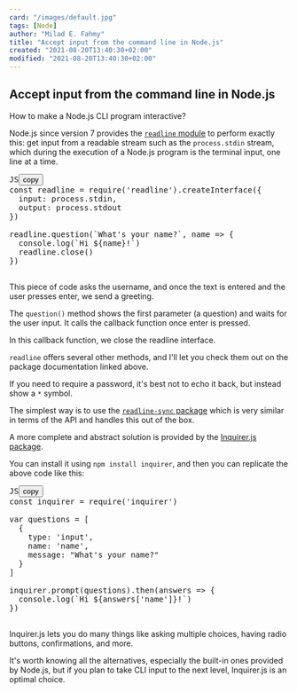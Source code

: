 ```yaml
---
card: "/images/default.jpg"
tags: [Node]
author: "Milad E. Fahmy"
title: "Accept input from the command line in Node.js"
created: "2021-08-20T13:40:30+02:00"
modified: "2021-08-20T13:40:30+02:00"
---
```

<div id="___gatsby"><div style="outline:none" tabindex="-1" id="gatsby-focus-wrapper"><div class="layout-container"><main class="grid-container"><article class="article-reader"><h1 class="article-reader__headline">Accept input from the command line in Node.js</h1><div><p>How to make a Node.js CLI program interactive?</p><p>Node.js since version 7 provides the <a href="https://nodejs.org/api/readline.html"><code class="language-text">readline</code> module</a> to perform exactly this: get input from a readable stream such as the <code class="language-text">process.stdin</code> stream, which during the execution of a Node.js program is the terminal input, one line at a time.</p><pre class="prism-code language-js"><div class="shell-box-top"><span>JS</span><button type="button">copy</button></div><div class="token-line"><span class="token keyword">const</span><span class="token plain"> readline </span><span class="token operator">=</span><span class="token plain"> </span><span class="token function">require</span><span class="token punctuation">(</span><span class="token string">'readline'</span><span class="token punctuation">)</span><span class="token punctuation">.</span><span class="token method function property-access">createInterface</span><span class="token punctuation">(</span><span class="token punctuation">{</span><span class="token plain"></span></div><div class="token-line"><span class="token plain">  input</span><span class="token operator">:</span><span class="token plain"> process</span><span class="token punctuation">.</span><span class="token property-access">stdin</span><span class="token punctuation">,</span><span class="token plain"></span></div><div class="token-line"><span class="token plain">  output</span><span class="token operator">:</span><span class="token plain"> process</span><span class="token punctuation">.</span><span class="token property-access">stdout</span><span class="token plain"></span></div><div class="token-line"><span class="token plain"></span><span class="token punctuation">}</span><span class="token punctuation">)</span><span class="token plain"></span></div><div class="token-line"><span class="token plain">
</span></div><div class="token-line"><span class="token plain">readline</span><span class="token punctuation">.</span><span class="token method function property-access">question</span><span class="token punctuation">(</span><span class="token template-string template-punctuation string">`</span><span class="token template-string string">What's your name?</span><span class="token template-string template-punctuation string">`</span><span class="token punctuation">,</span><span class="token plain"> </span><span class="token parameter">name</span><span class="token plain"> </span><span class="token arrow operator">=&gt;</span><span class="token plain"> </span><span class="token punctuation">{</span><span class="token plain"></span></div><div class="token-line"><span class="token plain">  </span><span class="token console class-name">console</span><span class="token punctuation">.</span><span class="token method function property-access">log</span><span class="token punctuation">(</span><span class="token template-string template-punctuation string">`</span><span class="token template-string string">Hi </span><span class="token template-string interpolation interpolation-punctuation punctuation">${</span><span class="token template-string interpolation">name</span><span class="token template-string interpolation interpolation-punctuation punctuation">}</span><span class="token template-string string">!</span><span class="token template-string template-punctuation string">`</span><span class="token punctuation">)</span><span class="token plain"></span></div><div class="token-line"><span class="token plain">  readline</span><span class="token punctuation">.</span><span class="token method function property-access">close</span><span class="token punctuation">(</span><span class="token punctuation">)</span><span class="token plain"></span></div><div class="token-line"><span class="token plain"></span><span class="token punctuation">}</span><span class="token punctuation">)</span><span class="token plain"></span></div><div class="token-line"><span class="token plain">
</span></div></pre><p>This piece of code asks the username, and once the text is entered and the user presses enter, we send a greeting.</p><p>The <code class="language-text">question()</code> method shows the first parameter (a question) and waits for the user input. It calls the callback function once enter is pressed.</p><p>In this callback function, we close the readline interface.</p><p><code class="language-text">readline</code> offers several other methods, and I'll let you check them out on the package documentation linked above.</p><p>If you need to require a password, it's best not to echo it back, but instead show a <code class="language-text">*</code> symbol.</p><p>The simplest way is to use the <a href="https://www.npmjs.com/package/readline-sync"><code class="language-text">readline-sync</code> package</a> which is very similar in terms of the API and handles this out of the box.</p><p>A more complete and abstract solution is provided by the <a href="https://github.com/SBoudrias/Inquirer.js">Inquirer.js package</a>.</p><p>You can install it using <code class="language-text">npm install inquirer</code>, and then you can replicate the above code like this:</p><pre class="prism-code language-js"><div class="shell-box-top"><span>JS</span><button type="button">copy</button></div><div class="token-line"><span class="token keyword">const</span><span class="token plain"> inquirer </span><span class="token operator">=</span><span class="token plain"> </span><span class="token function">require</span><span class="token punctuation">(</span><span class="token string">'inquirer'</span><span class="token punctuation">)</span><span class="token plain"></span></div><div class="token-line"><span class="token plain">
</span></div><div class="token-line"><span class="token plain"></span><span class="token keyword">var</span><span class="token plain"> questions </span><span class="token operator">=</span><span class="token plain"> </span><span class="token punctuation">[</span><span class="token plain"></span></div><div class="token-line"><span class="token plain">  </span><span class="token punctuation">{</span><span class="token plain"></span></div><div class="token-line"><span class="token plain">    type</span><span class="token operator">:</span><span class="token plain"> </span><span class="token string">'input'</span><span class="token punctuation">,</span><span class="token plain"></span></div><div class="token-line"><span class="token plain">    name</span><span class="token operator">:</span><span class="token plain"> </span><span class="token string">'name'</span><span class="token punctuation">,</span><span class="token plain"></span></div><div class="token-line"><span class="token plain">    message</span><span class="token operator">:</span><span class="token plain"> </span><span class="token string">"What's your name?"</span><span class="token plain"></span></div><div class="token-line"><span class="token plain">  </span><span class="token punctuation">}</span><span class="token plain"></span></div><div class="token-line"><span class="token plain"></span><span class="token punctuation">]</span><span class="token plain"></span></div><div class="token-line"><span class="token plain">
</span></div><div class="token-line"><span class="token plain">inquirer</span><span class="token punctuation">.</span><span class="token method function property-access">prompt</span><span class="token punctuation">(</span><span class="token plain">questions</span><span class="token punctuation">)</span><span class="token punctuation">.</span><span class="token method function property-access">then</span><span class="token punctuation">(</span><span class="token parameter">answers</span><span class="token plain"> </span><span class="token arrow operator">=&gt;</span><span class="token plain"> </span><span class="token punctuation">{</span><span class="token plain"></span></div><div class="token-line"><span class="token plain">  </span><span class="token console class-name">console</span><span class="token punctuation">.</span><span class="token method function property-access">log</span><span class="token punctuation">(</span><span class="token template-string template-punctuation string">`</span><span class="token template-string string">Hi </span><span class="token template-string interpolation interpolation-punctuation punctuation">${</span><span class="token template-string interpolation">answers</span><span class="token template-string interpolation punctuation">[</span><span class="token template-string interpolation string">'name'</span><span class="token template-string interpolation punctuation">]</span><span class="token template-string interpolation interpolation-punctuation punctuation">}</span><span class="token template-string string">!</span><span class="token template-string template-punctuation string">`</span><span class="token punctuation">)</span><span class="token plain"></span></div><div class="token-line"><span class="token plain"></span><span class="token punctuation">}</span><span class="token punctuation">)</span><span class="token plain"></span></div><div class="token-line"><span class="token plain">
</span></div></pre><p>Inquirer.js lets you do many things like asking multiple choices, having radio buttons, confirmations, and more.</p><p>It's worth knowing all the alternatives, especially the built-in ones provided by Node.js, but if you plan to take CLI input to the next level, Inquirer.js is an optimal choice.</p></div></article></main></div></div><div id="gatsby-announcer" style="position:absolute;top:0;width:1px;height:1px;padding:0;overflow:hidden;clip:rect(0, 0, 0, 0);white-space:nowrap;border:0" aria-live="assertive" aria-atomic="true"></div></div>
